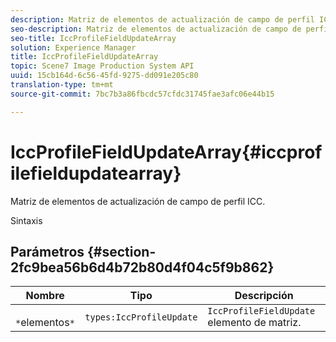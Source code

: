 ```yaml
---
description: Matriz de elementos de actualización de campo de perfil ICC.
seo-description: Matriz de elementos de actualización de campo de perfil ICC.
seo-title: IccProfileFieldUpdateArray
solution: Experience Manager
title: IccProfileFieldUpdateArray
topic: Scene7 Image Production System API
uuid: 15cb164d-6c56-45fd-9275-dd091e205c80
translation-type: tm+mt
source-git-commit: 7bc7b3a86fbcdc57cfdc31745fae3afc06e44b15

---
```



# IccProfileFieldUpdateArray{#iccprofilefieldupdatearray}

Matriz de elementos de actualización de campo de perfil ICC.

Sintaxis

## Parámetros {#section-2fc9bea56b6d4b72b80d4f04c5f9b862}

| Nombre | Tipo | Descripción |
|---|---|---|
| ` *`elementos`*` | `types:IccProfileUpdate` | `IccProfileFieldUpdate` elemento de matriz. |

